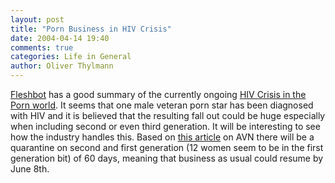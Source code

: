 ```yaml
---
layout: post
title: "Porn Business in HIV Crisis"
date: 2004-04-14 19:40
comments: true
categories: Life in General
author: Oliver Thylmann
---
```



[Fleshbot](http://www.fleshbot.com/) has a good summary of the currently ongoing [HIV Crisis in the Porn world](http://www.fleshbot.com/archives/porns_new_hiv_crisis_015044.php). It seems that one male veteran porn star has been diagnosed with HIV and it is believed that the resulting fall out could be huge especially when including second or even third generation. It will be interesting to see how the industry handles this. Based on [this article](http://www.avn.com/index.php?Primary_Navigation=Articles&amp;Action=View_Article&amp;Content_ID=80503) on AVN there will be a quarantine on second and first generation (12 women seem to be in the first generation bit) of 60 days, meaning that business as usual could resume by June 8th.


